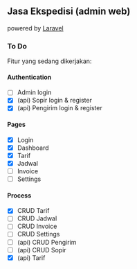 ## Jasa Ekspedisi (admin web)
powered by [Laravel](https://laravel.com/)

### To Do
Fitur yang sedang dikerjakan:

#### Authentication
- [ ] Admin login
- [x] (api) Sopir login & register
- [x] (api) Pengirim login & register

#### Pages
- [x] Login
- [x] Dashboard
- [x] Tarif
- [x] Jadwal
- [ ] Invoice
- [ ] Settings

#### Process
- [x] CRUD Tarif
- [ ] CRUD Jadwal
- [ ] CRUD Invoice
- [ ] CRUD Settings
- [ ] (api) CRUD Pengirim
- [ ] (api) CRUD Sopir
- [x] (api) Tarif
